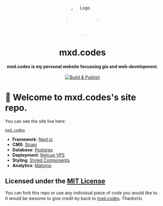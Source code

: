 <div align="center">
  <img alt="Logo" src="https://mxd.codes/profile.png" width="100" style="border-radius:50%;"/>
</div>
<h1 align="center">
  mxd.codes
</h1>
<h4 align="center">
  mxd.codes is my personal website focussing gis and web-development.
</h4>

<p align="center">
 <a href="https://github.com/dietrichmax/personal-site/actions/workflows/pipeline.yml"><img src="https://github.com/dietrichmax/personal-site/actions/workflows/pipeline.yml/badge.svg" alt="Build & Publish"></a>
</p>

# 👋 Welcome to mxd.codes's site repo.

You can see the site live here:

[`mxd.codes`](https://mxd.codes)

- **Framework**: [Next.js](https://nextjs.org/)
- **CMS**: [Strapi](https://strapi.io/)
- **Database**: [Postgres](https://www.postgresql.org/)
- **Deployment**: [Netcup VPS](https://www.netcup.de/)
- **Styling**: [Styled Components](https://styled-components.com/)
- **Analytics**: [Matomo](https://matomo.org/)

## Licensed under the [MIT License](https://github.com/DaTurboD/mxd-codes-frontend/blob/v2/LICENSE "MIT License")

You can fork this repo or use any individual piece of code you would like to. It would be awsome to give credit by back to [mxd.codes](https://mxd.codes). Thanks!👍
